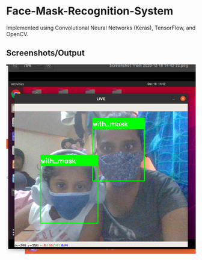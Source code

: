 # Face-Mask-Recognition-System

Implemented using Convolutional Neural Networks (Keras), TensorFlow,
and OpenCV.

## Screenshots/Output
![myimage-alt-tag](https://github.com/Bhavyav99/Face-Mask-Recognition-System/blob/main/Screenshot%20from%202020-12-20%2019-20-33.png)

